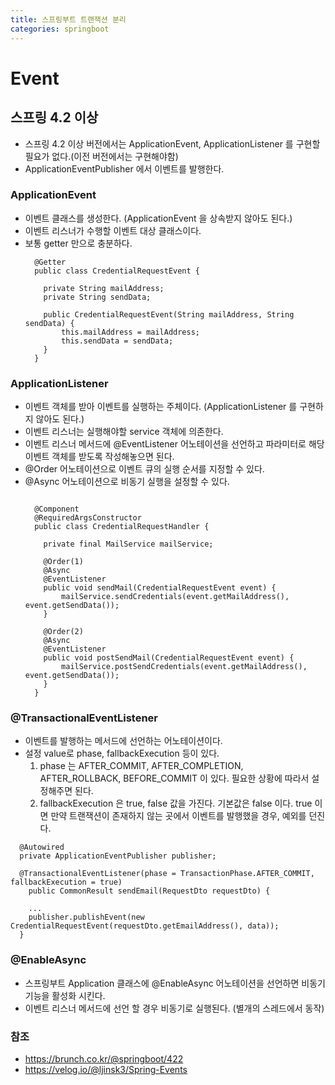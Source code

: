```yaml
---
title: 스프링부트 트랜잭션 분리
categories: springboot
---
```


# Event

## 스프링 4.2 이상
  - 스프링 4.2 이상 버전에서는 ApplicationEvent, ApplicationListener 를 구현할 필요가 없다.(이전 버전에서는 구현해야함)
  - ApplicationEventPublisher 에서 이벤트를 발행한다.
  
### ApplicationEvent
  - 이벤트 클래스를 생성한다. (ApplicationEvent 을 상속받지 않아도 된다.)
  - 이벤트 리스너가 수행할 이벤트 대상 클래스이다.
  - 보통 getter 만으로 충분하다.
      ```
        @Getter
        public class CredentialRequestEvent {

          private String mailAddress;
          private String sendData;

          public CredentialRequestEvent(String mailAddress, String sendData) {
              this.mailAddress = mailAddress;
              this.sendData = sendData;
          }
        }
      ```

### ApplicationListener
  - 이벤트 객체를 받아 이벤트를 실행하는 주체이다. (ApplicationListener<E> 를 구현하지 않아도 된다.)
  - 이벤트 리스너는 실행해야할 service 객체에 의존한다.
  - 이벤트 리스너 메서드에 @EventListener 어노테이션을 선언하고 파라미터로 해당 이벤트 객체를 받도록 작성해놓으면 된다.
  - @Order 어노테이션으로 이벤트 큐의 실행 순서를 지정할 수 있다.
  - @Async 어노테이션으로 비동기 실행을 설정할 수 있다.
      ```
  
        @Component
        @RequiredArgsConstructor
        public class CredentialRequestHandler {

          private final MailService mailService;

          @Order(1)
          @Async
          @EventListener
          public void sendMail(CredentialRequestEvent event) {
              mailService.sendCredentials(event.getMailAddress(), event.getSendData());
          }
          
          @Order(2)
          @Async
          @EventListener
          public void postSendMail(CredentialRequestEvent event) {
              mailService.postSendCredentials(event.getMailAddress(), event.getSendData());
          }
        }
      ```
  
### @TransactionalEventListener
  - 이벤트를 발행하는 메서드에 선언하는 어노테이션이다.
  - 설정 value로 phase, fallbackExecution 등이 있다.
    1. phase 는 AFTER_COMMIT, AFTER_COMPLETION, AFTER_ROLLBACK, BEFORE_COMMIT 이 있다. 필요한 상황에 따라서 설정해주면 된다.
    2. fallbackExecution 은 true, false 값을 가진다. 기본값은 false 이다. true 이면 만약 트랜잭션이 존재하지 않는 곳에서 이벤트를 발행했을 경우, 예외를 던진다.
  ```
    @Autowired
    private ApplicationEventPublisher publisher;
  
    @TransactionalEventListener(phase = TransactionPhase.AFTER_COMMIT, fallbackExecution = true)
      public CommonResult sendEmail(RequestDto requestDto) { 

      ...
      publisher.publishEvent(new CredentialRequestEvent(requestDto.getEmailAddress(), data));
    }
  ```

### @EnableAsync
  - 스프링부트 Application 클래스에 @EnableAsync 어노테이션을 선언하면 비동기 기능을 활성화 시킨다.
  - 이벤트 리스너 메서드에 선언 할 경우 비동기로 실행된다. (별개의 스레드에서 동작)

### 참조
  - https://brunch.co.kr/@springboot/422
  - https://velog.io/@ljinsk3/Spring-Events
